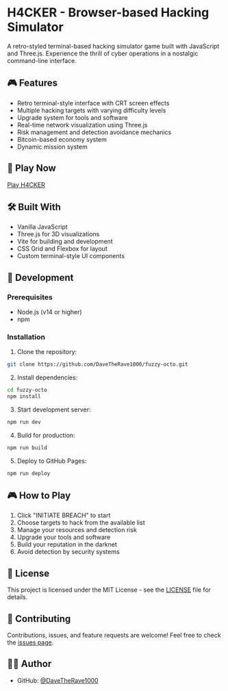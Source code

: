 
# H4CKER - Browser-based Hacking Simulator

A retro-styled terminal-based hacking simulator game built with JavaScript and Three.js. Experience the thrill of cyber operations in a nostalgic command-line interface.

## 🎮 Features

- Retro terminal-style interface with CRT screen effects
- Multiple hacking targets with varying difficulty levels
- Upgrade system for tools and software
- Real-time network visualization using Three.js
- Risk management and detection avoidance mechanics
- Bitcoin-based economy system
- Dynamic mission system

## 🚀 Play Now

[Play H4CKER](https://davetherave1000.github.io/fuzzy-octo/)

## 🛠️ Built With

- Vanilla JavaScript
- Three.js for 3D visualizations
- Vite for building and development
- CSS Grid and Flexbox for layout
- Custom terminal-style UI components

## 🔧 Development

### Prerequisites

- Node.js (v14 or higher)
- npm

### Installation

1. Clone the repository:
```bash
git clone https://github.com/DaveTheRave1000/fuzzy-octo.git
```

2. Install dependencies:
```bash
cd fuzzy-octo
npm install
```

3. Start development server:
```bash
npm run dev
```

4. Build for production:
```bash
npm run build
```

5. Deploy to GitHub Pages:
```bash
npm run deploy
```

## 🎮 How to Play

1. Click "INITIATE BREACH" to start
2. Choose targets to hack from the available list
3. Manage your resources and detection risk
4. Upgrade your tools and software
5. Build your reputation in the darknet
6. Avoid detection by security systems

## 📝 License

This project is licensed under the MIT License - see the [LICENSE](LICENSE) file for details.

## 🤝 Contributing

Contributions, issues, and feature requests are welcome! Feel free to check the [issues page](https://github.com/DaveTheRave1000/fuzzy-octo/issues).

## 👨‍💻 Author

- GitHub: [@DaveTheRave1000](https://github.com/DaveTheRave1000)
